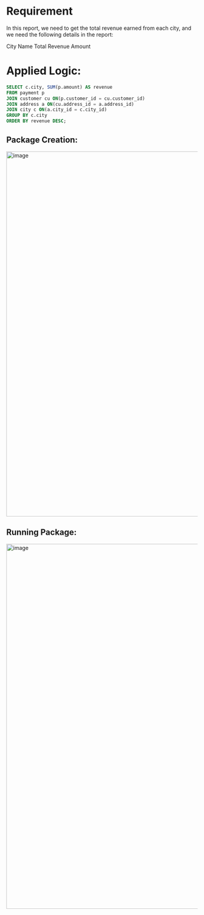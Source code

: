 # Requirement
In this report, we need to get the total revenue earned from each city, and we need the following details in the report:

City Name
Total Revenue Amount 

# Applied Logic:
````sql
SELECT c.city, SUM(p.amount) AS revenue
FROM payment p
JOIN customer cu ON(p.customer_id = cu.customer_id)
JOIN address a ON(cu.address_id = a.address_id)
JOIN city c ON(a.city_id = c.city_id)
GROUP BY c.city
ORDER BY revenue DESC;
````

## Package Creation:

<img width="960" alt="image" src="https://github.com/MohamedWageh09/ETL-Practicing/assets/120044385/6fff31b4-b413-4f29-a03b-b619b4e35789">

## Running Package:

<img width="960" alt="image" src="https://github.com/MohamedWageh09/ETL-Practicing/assets/120044385/2ed4ffc3-1302-4dc6-9d4d-348d17d1b113">




